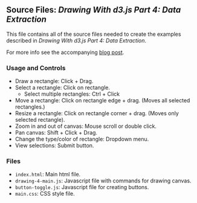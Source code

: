 ## Source Files: _Drawing With d3.js Part 4: Data Extraction_

This file contains all of the source files needed to create the 
examples described in _Drawing With d3.js Part 4: Data Extraction_.

For more info see the accompanying [blog post](michaelwooley.github.io/posts/drawing-4).

### Usage and Controls

- Draw a rectangle: Click + Drag.
- Select a rectangle: Click on rectangle.
  - Select multiple rectangles: Ctrl + Click
- Move a rectangle: Click on rectangle edge + drag. (Moves all selected rectangles.)
- Resize a rectangle: Click on rectangle corner + drag. (Moves only selected rectangle).
- Zoom in and out of canvas: Mouse scroll or double click.
- Pan canvas: Shift + Click + Drag.
- Change the type/color of rectangle: Dropdown menu.
- View selections: Submit button.

### Files

- `index.html`: Main html file.
- `drawing-4-main.js`: Javascript file with commands for drawing canvas.
- `button-toggle.js`: Javascript file for creating buttons.
- `main.css`: CSS style file.

